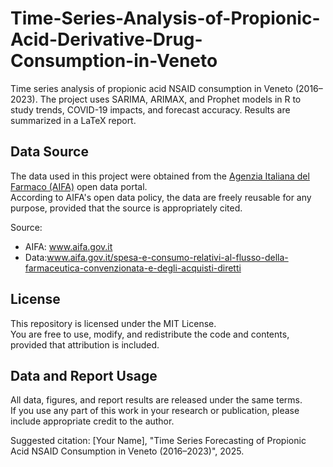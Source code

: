 # Time-Series-Analysis-of-Propionic-Acid-Derivative-Drug-Consumption-in-Veneto
Time series analysis of propionic acid NSAID consumption in Veneto (2016–2023). The project uses SARIMA, ARIMAX, and Prophet models in R to study trends, COVID-19 impacts, and forecast accuracy. Results are summarized in a LaTeX report.


## Data Source

The data used in this project were obtained from the [Agenzia Italiana del Farmaco (AIFA)](https://www.aifa.gov.it/) open data portal.  
According to AIFA's open data policy, the data are freely reusable for any purpose, provided that the source is appropriately cited.

Source: 
- AIFA: www.aifa.gov.it
- Data:www.aifa.gov.it/spesa-e-consumo-relativi-al-flusso-della-farmaceutica-convenzionata-e-degli-acquisti-diretti

## License

This repository is licensed under the MIT License.  
You are free to use, modify, and redistribute the code and contents, provided that attribution is included.

## Data and Report Usage

All data, figures, and report results are released under the same terms.  
If you use any part of this work in your research or publication, please include appropriate credit to the author.

Suggested citation:
[Your Name], "Time Series Forecasting of Propionic Acid NSAID Consumption in Veneto (2016–2023)", 2025.
